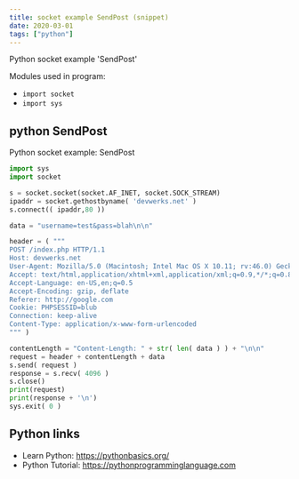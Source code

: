 ```yaml
---
title: socket example SendPost (snippet)
date: 2020-03-01
tags: ["python"]
---
```

Python socket example 'SendPost'


Modules used in program: 
* `import socket`
* `import sys`

## python SendPost

Python socket example: SendPost

```python
import sys
import socket

s = socket.socket(socket.AF_INET, socket.SOCK_STREAM)
ipaddr = socket.gethostbyname( 'devwerks.net' )
s.connect(( ipaddr,80 ))

data = "username=test&pass=blah\n\n"

header = ( """
POST /index.php HTTP/1.1
Host: devwerks.net
User-Agent: Mozilla/5.0 (Macintosh; Intel Mac OS X 10.11; rv:46.0) Gecko/20100101 Firefox/46.0
Accept: text/html,application/xhtml+xml,application/xml;q=0.9,*/*;q=0.8
Accept-Language: en-US,en;q=0.5
Accept-Encoding: gzip, deflate
Referer: http://google.com
Cookie: PHPSESSID=blub
Connection: keep-alive
Content-Type: application/x-www-form-urlencoded
""" )

contentLength = "Content-Length: " + str( len( data ) ) + "\n\n"
request = header + contentLength + data
s.send( request )
response = s.recv( 4096 )
s.close()
print(request)
print(response + '\n')
sys.exit( 0 )

```

## Python links

- Learn Python: https://pythonbasics.org/
- Python Tutorial: https://pythonprogramminglanguage.com
